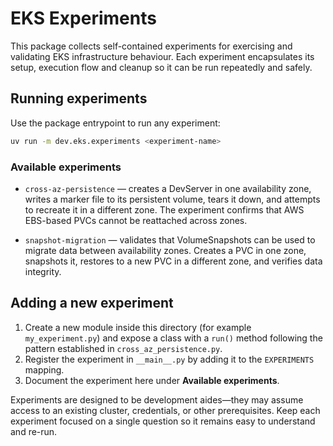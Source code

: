 # EKS Experiments

This package collects self-contained experiments for exercising and validating EKS
infrastructure behaviour. Each experiment encapsulates its setup, execution flow and
cleanup so it can be run repeatedly and safely.

## Running experiments

Use the package entrypoint to run any experiment:

```bash
uv run -m dev.eks.experiments <experiment-name>
```

### Available experiments

- `cross-az-persistence` — creates a DevServer in one availability zone, writes a marker
  file to its persistent volume, tears it down, and attempts to recreate it in a different
  zone. The experiment confirms that AWS EBS-based PVCs cannot be reattached across zones.

- `snapshot-migration` — validates that VolumeSnapshots can be used to migrate data
  between availability zones. Creates a PVC in one zone, snapshots it, restores to a
  new PVC in a different zone, and verifies data integrity.

## Adding a new experiment

1. Create a new module inside this directory (for example `my_experiment.py`) and expose
   a class with a `run()` method following the pattern established in
   `cross_az_persistence.py`.
2. Register the experiment in `__main__.py` by adding it to the `EXPERIMENTS` mapping.
3. Document the experiment here under **Available experiments**.

Experiments are designed to be development aides—they may assume access to an existing
cluster, credentials, or other prerequisites. Keep each experiment focused on a single
question so it remains easy to understand and re-run.
